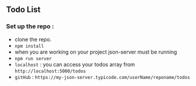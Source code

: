 ## Todo List

### Set up the repo :

- clone the repo.
- `npm install` 
- when you are working on your project json-server must be running 
- `npm run server` 
- `localhost` : you can access your todos array from `http://localhost:5000/todos`
- `gitHub` : `https://my-json-server.typicode.com/userName/reponame/todos`



